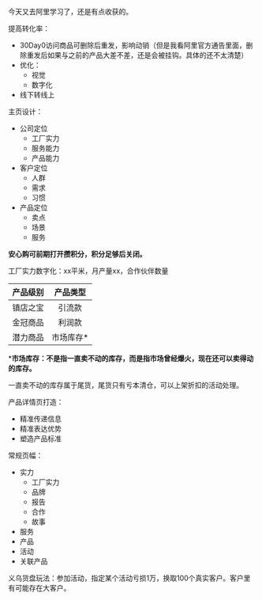 今天又去阿里学习了，还是有点收获的。

提高转化率：
- 30Day0访问商品可删除后重发，影响动销（但是我看阿里官方通告里面，删除重发后如果与之前的产品大差不差，还是会被挂钩。具体的还不太清楚）
- 优化：
	- 视觉
	- 数字化
- 线下转线上

主页设计：
- 公司定位
	- 工厂实力
	- 服务能力
	- 产品能力
- 客户定位
	- 人群
	- 需求
	- 习惯
- 产品定位
	- 卖点
	- 场景
	- 服务

**安心购可前期打开攒积分，积分足够后关闭。**

工厂实力数字化：xx平米，月产量xx，合作伙伴数量

|产品级别|产品类型|
|:-:|:-:|
|镇店之宝|引流款|
|金冠商品|利润款|
|潜力商品|市场库存*|

***市场库存：不是指一直卖不动的库存，而是指市场曾经爆火，现在还可以卖得动的库存。**

一直卖不动的库存属于尾货，尾货只有亏本清仓，可以上架折扣的活动处理。

产品详情页打造：
- 精准传递信息
- 精准表达优势
- 塑造产品标准

常规页幅：
- 实力
	- 工厂实力
	- 品牌
	- 报告
	- 合作
	- 故事
- 服务
- 产品
- 活动
- 关联产品

义乌货盘玩法：参加活动，指定某个活动亏损1万，换取100个真实客户。客户里有可能存在大客户。